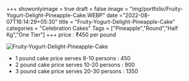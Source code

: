 +++
showonlyimage = true
draft = false
image = "img/portfolio/Fruity-Yogurt-Delight-Pineapple-Cake.WEBP"
date ="2022-08-07T16:14:29+05:30"
title = "Fruity-Yogurt-Delight-Pineapple-Cake"
categories = "Celebration Cakes"
Tags = ["Pineapple","Round","Half Kg","One Tier"]
+++
price : ₹450 per pound
<!--more-->
![Fruity-Yogurt-Delight-Pineapple-Cake](/img/portfolio/Fruity-Yogurt-Delight-Pineapple-Cake.WEBP)
* 1 pound cake price serves 8-10 persons : 450
* 2 pound cake price serves 10-20 persons : 900
* 3 pound cake price serves 20-30 persons : 1350
